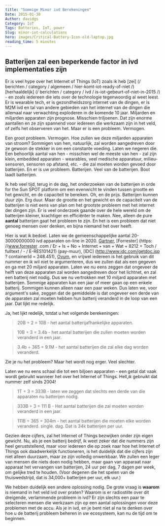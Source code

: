 ```yaml
---
title: "Sommige Minor ivd Berekeningen"
Date: 2015-01-30
Author: davidgs
Category: IoT
Tags: Batteries, IoT, power
Slug: minor-iot-calculations
hero: images/Critical-Battery-Icon-old-laptop.jpg
reading_time: 5 minutes
---
```


## Batterijen zal een beperkende factor in ivd implementaties zijn

Er is veel hype over het Internet of Things (IoT) zoals ik heb [zei] (/ berichten / category / algemeen / hier-komt-iot-ready-of-niet /) [herhaaldelijk] (/ berichten / category / ivd / is-iot-gebeurt-of-niet-in-2015 /) - en zoals iedereen die iets over de technologie tegenwoordig al weet leest. Er is wearable tech, er is gezondheidszorg internet van de dingen, er is M2M ivd en tal van andere gebieden van het internet van de dingen die allemaal naar verwachting exploderen in de komende 10 jaar. Miljarden en miljarden apparaten zijn prognose. Misschien triljoenen. Dat zijn enorme aantallen en ze zijn spannend voor iedereen die werkzaam zijn in het veld, of zelfs het observeren van het. Maar er is een probleem. Vermogen.

Een groot probleem. Vermogen. Hoe zullen we deze miljarden apparaten van stroom? Sommigen van hen, natuurlijk, zal worden aangedreven door ze gewoon de stekker in om een constante voeding. Laten we negeren die. Een behoorlijk aantal van hen - misschien wel de meeste van hen - zal zijn klein, embedded apparaten - wearables, veel medische apparatuur, milieu-sensoren, sensoren op afstand, etc. - die zal moeten worden gevoed door batterijen. En er is uw probleem. Batterijen. Veel van de batterijen. Boot laadt batterijen.

Ik heb veel tijd, terug in de dag, het onderzoeken van de batterijen in orde for the Sun SPOT platform om een evenwicht te vinden tussen grootte en het gewicht, en de capaciteit te bereiken. Oh, en de prijs. Batterijen kunnen duur zijn. Erg duur. Maar de grootte en het gewicht en de capaciteit van de batterijen is niet eens van plan om het grootste probleem met het internet der dingen zijn. Er is veel onderzoek gaande over de hele wereld om de batterijen kleiner, krachtiger en efficiënter te maken. Nee, alleen de pure **aantal** batterijen gaat het probleem te zijn. En het is een probleem dat niet genoeg mensen over denken, en bijna niemand het over heeft.

Hier is wat ik bedoel. Laten we de gemeenschappelijke aantal 20-30000000000 ivd apparaten on-line in 2020. [Gartner](http://www.gartner.com/newsroom/id/2636073), [Forrester] (https: //www.forrester .com / Er + Is + No + Internet + van + Wat + 8212 + Toch / fulltext / - / E-RES101421) (pay-muur), [IDC] (http://www.idc.com/getdoc.jsp ? containerId = 248.451), [Ovum](https://www.forrester.com/There+Is+No+Internet+Of+Things+8212+Yet/fulltext/-/E-RES101421), en vrijwel iedereen is het gebruik van dit nummer en ik wil niet te argumenteren, dus we zullen dat als een gegeven en ga met 20 miljard apparaten. Laten we nu eens zeggen dat ongeveer de helft van deze apparaten zal worden aangedreven door het lichtnet, en zal een batterij niet nodig. Dus we nu vertrokken met 10 miljard apparaten met batterijen. Sommige apparaten kan een jaar of meer gaan op een enkele batterij. Sommigen kunnen alleen naar een paar weken. Dus laten we, voor argument's sake, zeggen dat de gemiddelde is dat ongeveer een derde van de apparaten zal moeten hebben hun batterij veranderd in de loop van een jaar. Dat lijkt me redelijk.

Ja, het lijkt redelijk, totdat u het volgende berekeningen:

> 20B ÷ 2 = 10B - het aantal batterijafhankelijke apparaten.

> 10B ÷ 3 = 3.4b - het aantal batterijen die zullen moeten worden veranderd in een jaar.

> 3.4b ÷ 365 = 9.1M - het aantal batterijen die zal elke dag worden veranderd.

Zie je nu het probleem? Maar het wordt nog erger. Veel slechter.

Laten we nu eens schaal die tot een biljoen apparaten - een getal dat vaak wordt gebruikt wanneer het over het Internet of Things. Hell,*ik* gebruikt dat nummer zelf sinds 2004!

> 1T ÷ 3 = 333B - laten we zeggen dat slechts een derde van die apparaten nu batterijen nodig.

> 333B ÷ 3 = 111 B - Het aantal batterijen die zal moeten worden veranderd in een jaar.

> 111B ÷ 365 = 304m - het aantal batterijen die moeten elke worden veranderd. single. dag. Dat is 34k batterijen per uur.

Gezien deze cijfers, zal het Internet of Things bezwijken onder zijn eigen gewicht. Nu, als je een batterij bedrijf, ik weet zeker dat die nummers zijn heel geruststellend, maar voor iedereen die op zoek naar hoe het Internet of Things ook daadwerkelijk functioneren, is het duidelijk dat die cijfers zijn niet alleen duurzaam, maar ze zijn volledig onwerkbaar. We zullen een leger van mensen die niets doen nodig hebben, maar gaan van apparaat naar apparaat het vervangen van batterijen, 24 uur per dag, 7 dagen per week, om gelijke tred te houden. (Voor degenen die het spelen van de thuiswedstrijd, dat is 34,000+ batterijen per uur, elk uur.)

We hebben duidelijk een andere oplossing nodig. De grote vraag is **waarom** is niemand in het veld ivd over praten? Waarom is er radiostilte over dit dreigende, verlammende probleem in ivd? Er zijn slechts een paar te selecteren mensen die werkzaam zijn op een aantal oplossingen voor deze problemen met de accu. Als je in ivd, en je bent niet al na te denken over hoe u de batterij probleem beheren in uw ecosysteem, kan nu de tijd om te beginnen.
